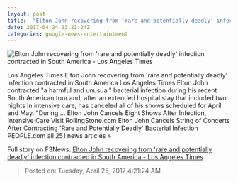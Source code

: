 ```yaml
---
layout: post
title:  "Elton John recovering from 'rare and potentially deadly' infection contracted in South America - Los Angeles Times"
date: 2017-04-24 23:21:24Z
categories: google-news-entertaintment
---
```


![Elton John recovering from 'rare and potentially deadly' infection contracted in South America - Los Angeles Times](http://www.trbimg.com/img-58fe9276/turbine/la-et-entertainment-news-updates-april-elton-john-cancels-vegas-shows-to-1493074904)

Los Angeles Times Elton John recovering from 'rare and potentially deadly' infection contracted in South America Los Angeles Times Elton John contracted "a harmful and unusual" bacterial infection during his recent South American tour and, after an extended hospital stay that included two nights in intensive care, has canceled all of his shows scheduled for April and May. "During ... Elton John Cancels Eight Shows After Infection, Intensive Care Visit RollingStone.com Elton John Cancels String of Concerts After Contracting 'Rare and Potentially Deadly' Bacterial Infection PEOPLE.com all 251 news articles »


Full story on F3News: [Elton John recovering from 'rare and potentially deadly' infection contracted in South America - Los Angeles Times](http://www.f3nws.com/n/ESfhVD)

> Posted on: Tuesday, April 25, 2017 4:21:24 AM
